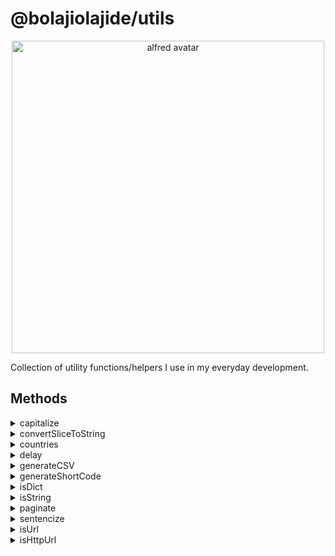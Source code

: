 # @bolajiolajide/utils

<!-- markdownlint-disable MD033 -->
<div align="center">
  <img src="https://github.com/BolajiOlajide/utils/blob/master/alfred.png?raw=true" alt="alfred avatar" width="500px" />
  <p align="center">
</div>

Collection of utility functions/helpers I use in my everyday development.

## Methods

<details>
<summary>capitalize</summary>
This method is used to capitalize a string.

* **value** string to be capitalize

```js
const { capitalize } = require('@bolajiolajide/utils');

const data = capitalize('bolaji');
console.log(data);
// 'Bolaji'
```
</details>

<details>
<summary>convertSliceToString</summary>
This method is used to convert a string slice into a string.

* **value**       string slice to convert
* **separator**   string to use to separate the different items in the slice

```js
const { convertSliceToString } = require('@bolajiolajide/utils');

const data = convertSliceToString('bolaji');
console.log(data);
// 'bolaji'

const data2 = convertSliceToString(['bol', 'aji']);
console.log(data2);
// 'bolaji'

const data3 = convertSliceToString(['bol', 'aji', 'pro', 'ton'], '**');
console.log(data3);
// 'bol**aji**pro**ton'
```
</details>

<!-- markdownlint-disable MD033 -->
<details>
<!-- markdownlint-disable MD033 -->
<summary>countries</summary>
This is a list of countries all over the world. It's a pretty long list.

```js
const { countries } = require('@bolajiolajide/utils');

console.log(countries);
// ['Afghanistan', ...]
```
</details>

<details>
<summary>delay</summary>
This method is used to add a delay to an async method. It takes in one argument which is the amount of milliseconds
to delay.

```js
const { delay } = require('@bolajiolajide/utils');

await delay(10000); // delay for 10seconds
```
</details>

<details>
<summary>generateCSV</summary>
This method is used to generate a csv string from an array of objects. It takes in array of objects with a key-value type of string. The output is a string which will be the records in the array delimited by a comma.

```js
const { generateCSV } = require('@bolajiolajide/utils');

const data = [
  { name: 'John Doe', age: 20 },
  { name: 'Jane Doe', age: 23 }
];
const csv = generateCSV(data);
console.log(csv);
// name, age
// John Doe, 20
// Jane Doe, 23
```
</details>

<details>
<summary>generateShortCode</summary>
This method is used to generate a not so unique shortcode.
The default shortcode length is 5.

```js
const { generateShortCode } = require('@bolajiolajide/utils');

const shortcode = generateShortCode(10);
console.log(shortcode);
// 637010000
```
</details>

<details>
<summary>isDict</summary>
This method returns a boolean depending on whether the argument supplied is a dictionary.

* **value** literal to check type

```js
const { isDict } = require('@bolajiolajide/utils');

const data = isDict('bolaji');
console.log(data);
// false

const data2 = isDict({ amount: 230329 });
console.log(data2);
// true
```
</details>

<details>
<summary>isString</summary>
This method returns a boolean depending on whether the argument supplied is a string.

* **value** literal to check type

```js
const { isString } = require('@bolajiolajide/utils');

const data = isString('bolaji');
console.log(data);
// true

const data2 = isString(230329);
console.log(data2);
// false
```
</details>

<details>
<summary>paginate</summary>
This method is used to lazily paginate an array of items.
It can be used for client-side pagination where no server exists.
It's argumumets are:

* **limit** how many items to receive per page
* **page**  page number to be retrieved
* **data**  the array of data to be paginated

```js
const { paginate } = require('@bolajiolajide/utils');

const data = paginate(2, 2, [
  'Jane',
  'John',
  'James',
  'Bill',
  'Steve',
  'Melissa',
  'Esther',
  'Shannon
]);
console.log(data);
// ['James', 'Bill']
```
</details>

<details>
<summary>sentencize</summary>
This method is used to capitalize several words in a phrase depending on the separator.
It's argumumets are:

* **word**          the word/phrase to sentencize
* **separator**     a string separating the words in a phrase, defaults to ' '

```js
const { sentencize } = require('@bolajiolajide/utils');

const data = sentencize('APPLE_MUSIC', '_');
console.log(data);
// 'Apple Music'

const data = sentencize('SPOTIFY');
console.log(data);
// 'Spotify'
```
</details>

<details>
<summary>isUrl</summary>
This method is used to check if a string is a valid URL

* **url**          the url to be checked

```js
const { isUrl } = require('@bolajiolajide/utils');

const response = isUrl('APPLE_MUSIC');
console.log(response);
// false

const response = isUrl('https://google.com');
console.log(response);
// true
```
</details>

<details>
<summary>isHttpUrl</summary>
This method is used to check if a string is a valid http URL

* **url**          the url to be checked

```js
const { isHttpUrl } = require('@bolajiolajide/utils');

const response = isHttpUrl('ftp://dskjdslds');
console.log(response);
// false

const response = isUrl('https://google.com');
console.log(response);
// true
```
</details>

